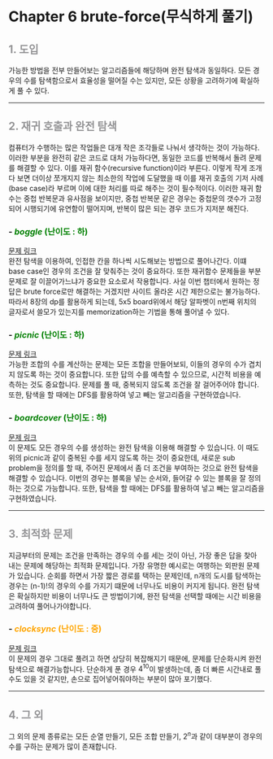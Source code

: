 # Chapter 6 brute-force(무식하게 풀기)

## <span style="color:#959597">__1. 도입__<span>
가능한 방법을 전부 만들어보는 알고리즘들에 해당하며 완전 탐색과 동일하다. 모든 경우의 수를 탐색함으로서 효율성을 떨어질 수는 있지만, 모든 상황을 고려하기에 확실하게 풀 수 있다.

<hr/>

## <span style="color:#959597">__2. 재귀 호출과 완전 탐색__<span>

컴퓨터가 수행하는 많은 작업들은 대개 작은 조각들로 나눠서 생각하는 것이 가능하다. 이러한 부분을 완전히 같은 코드로 대처 가능하다면, 동일한 코드를 반복해서 돌려 문제를 해결할 수 있다. 이를 재귀 함수(recursive function)이라 부른다. 이렇게 작게 조개다 보면 더이상 쪼개지지 않는 최소한의 작업에 도달했을 때 이를 재귀 호출의 기저 사례(base case)라 부르며 이에 대한 처리를 따로 해주는 것이 필수적이다. 이러한 재귀 함수는 중첩 반복문과 유사점을 보이지만, 중첩 반복문 같은 경우는 중첩문의 갯수가 고정되어 시행되기에 유연함이 떨어지며, 반복이 많은 되는 경우 코드가 지저분 해진다.

### - <span style="color:green">_boggle_ (난이도 : 하)<span>

[문제 링크](https://algospot.com/judge/problem/read/BOGGLE) <br/>
완전 탐색을 이용하여, 인접한 칸을 하나씩 시도해보는 방법으로 풀어나간다. 이떄 base case인 경우의 조건을 잘 맞춰주는 것이 중요하다. 또한 재귀함수 문제들을 부분 문제로 잘 이끌어가느냐가 중요한 요소로서 작용합니다. 사실 이번 챕터에서 원하는 정답은 brute force로만 해결하는 거겠지만 사이트 올라온 시간 제한으로는 불가능하다. 따라서 8장의 dp를 활용하게 되는데, 5x5 board위에서 해당 알파벳이 n번째 위치의 글자로서 쓸모가 있는지를 memorization하는 기법을 통해 풀어낼 수 있다.<br/>

### - <span style="color:green">_picnic_ (난이도 : 하)<span>

[문제 링크](https://algospot.com/judge/problem/read/PICNIC) <br/>
가능한 조합의 수를 계산하는 문제는 모든 조합을 만들어보되, 이들의 경우의 수가 겹치지 않도록 하는 것이 중요합니다. 또한 답의 수를 예측할 수 있으므로, 시간적 비용을 예측하는 것도 중요합니다. 문제를 풀 때, 중복되지 않도록 조건을 잘 걸어주어야 합니다. 또한, 탐색을 할 때에는 DFS를 활용하여 넣고 빼는 알고리즘을 구현하였습니다.<br/>

### - <span style="color:green">_boardcover_ (난이도 : 하)<span>

[문제 링크](https://algospot.com/judge/problem/read/BOARDCOVER#) <br/>
이 문제도 모든 경우의 수를 생성하는 완전 탐색을 이용해 해결할 수 있습니다. 이 때도 위의 picnic과 같이 중복된 수를 세지 않도록 하는 것이 중요한데, 새로운 sub problem을 정의를 할 때, 주어진 문제에서 좀 더 조건을 부여하는 것으로 완전 탐색을 해결할 수 있습니다. 이번의 경우는 블록을 넣는 순서와, 들어갈 수 있는 블록을 잘 정의하는 것으로 가능합니다. 또한, 탐색을 할 때에는 DFS를 활용하여 넣고 빼는 알고리즘을 구현하였습니다.

<hr/>

## <span style="color:#959597">__3. 최적화 문제__<span>

지금부터의 문제는 조건을 만족하는 경우의 수를 세는 것이 아닌, 가장 좋은 답을 찾아 내는 문제에 해당하는 최적화 문제입니다. 가장 유명한 예시로는 여행하는 외판원 문제가 있습니다. 순회를 하면서 가장 짧은 경로를 택하는 문제인데, n개의 도시를 탐색하는 경우는 (n-1)!의 경우의 수를 가지기 떄문에 너무나도 비용이 커지게 됩니다. 완전 탐색은 확실하지만 비용이 너무나도 큰 방법이기에, 완전 탐색을 선택할 때에는 시간 비용을 고려하여 풀어나가야합니다.

### - <span style="color:orange">_clocksync_ (난이도 : 중)<span>

[문제 링크](https://algospot.com/judge/problem/read/CLOCKSYNC) <br/>
이 문제의 경우 그대로 풀려고 하면 상당히 복잡해지기 때문에, 문제를 단순화시켜 완전 탐색으로 해결가능합니다. 단순하게 푼 경우 $4^10$이 발생하는데, 좀 더 빠른 시간내로 풀 수도 있을 것 같지만, 손으로 집어넣어줘야하는 부분이 많아 포기했다.

<hr/>

## <span style="color:#959597">__4. 그 외__<span>

그 외의 문제 종류로는 모든 순열 만들기, 모든 조합 만들기, $2^n$과 같이 대부분이 경우의 수를 구하는 문제가 많이 존재합니다.